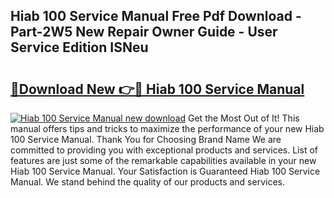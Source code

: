## Hiab 100 Service Manual Free Pdf Download - Part-2W5 New Repair Owner Guide - User Service Edition ISNeu

# <h2><a href="http://bc52364.oget.top/?id=Hiab+100+Service+Manual">🔗Download New 👉🔴 Hiab 100 Service Manual</a></h2>

[![Hiab 100 Service Manual new download](https://i.imgur.com/5g1atiW.png)](http://bc52364.oget.top/?id=Hiab+100+Service+Manual)
Get the Most Out of It! This manual offers tips and tricks to maximize the performance of your new Hiab 100 Service Manual. Thank You for Choosing Brand Name We are committed to providing you with exceptional products and services. List of features are just some of the remarkable capabilities available in your new Hiab 100 Service Manual. Your Satisfaction is Guaranteed Hiab 100 Service Manual. We stand behind the quality of our products and services.
